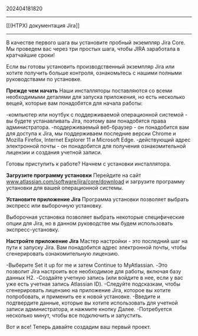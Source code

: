 202404181820
***
[[(HTPX) документация Jira]]
***
В качестве первого шага вы установите пробный экземпляр Jira Core. 
Мы проведем вас через три простых шага, чтобы JIRA заработала в кратчайшие сроки!

Если вы готовы установить производственный экземпляр Jira или хотите получить больше контроля, 
ознакомьтесь с нашими полными руководствами по установке.

**Прежде чем начать**
Наши инсталляторы поставляются со всеми необходимыми деталями для запуска приложения, 
но есть несколько вещей, которые вам понадобятся для начала работы:

-компьютер или ноутбук с поддерживаемой операционной системой - вы будете устанавливать Jira, поэтому вам понадобятся права администратора.
-поддерживаемый веб-браузер - он понадобится вам для доступа к Jira, 
мы поддерживаем последние версии Chrome и Mozilla Firefox, Internet Explorer 11 и Microsoft Edge.
-действующий адрес электронной почты - он понадобится для получения ознакомительной лицензии и создания учетной записи.

Готовы приступить к работе? 
Начнем с установки инсталлятора.

**Загрузите программу установки**
Перейдите на сайт www.atlassian.com/software/jira/core/download 
и загрузите программу установки для вашей операционной системы.

**Установите приложение Jira**
Программа установки позволяет выбрать экспресс или выборочную установку.

Выборочная установка позволяет выбрать некоторые специфические опции для Jira, 
но в данном руководстве мы будем использовать экспресс-установку.

**Настройте приложение Jira**
Мастер настройки - это последний шаг на пути к запуску Jira. 
Вам понадобится адрес электронной почты, чтобы сгенерировать ознакомительную лицензию.

-Выберите Set it up for me и затем Continue to MyAtlassian.
-Это позволит Jira настроить все необходимое для работы, включая базу данных H2.
-Создайте учетную запись (или войдите в нее, если у вас уже есть учетная запись Atlassian ID).
-Следуйте подсказкам, чтобы сгенерировать лицензию на приложение Jira, которое вы хотите попробовать, и применить ее к новой установке. 
-Введите и подтвердите данные, которые вы хотите использовать для учетной записи администратора, и нажмите кнопку Далее.
-Потребуется несколько минут, чтобы все подключить и запустить.

Вот и все! Теперь давайте создадим ваш первый проект.